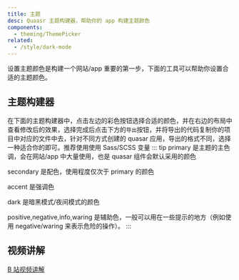 ```yaml
---
title: 主题
desc: Quaasr 主题构建器，帮助你的 app 构建主题颜色
components:
  - theming/ThemePicker
related:
  - /style/dark-mode
---
```


设置主题颜色是构建一个网站/app 重要的第一步，下面的工具可以帮助你设置合适的主题颜色。

## 主题构建器

在下面的主题构建器中，点击左边的彩色按钮选择合适的颜色，并在右边的布局中查看修改后的效果，选择完成后点击下方的`导出`按钮，并将导出的代码复制你的项目中对应的文件中去，针对不同方式创建的 quasar 应用，导出的格式不同，选择一种适合你的即可。推荐使用使用 Sass/SCSS 变量
::: tip
  primary 是主题的主色调，会在网站/app 中大量使用，也是 quasar 组件会默认采用的颜色

  secondary 是配色，使用程度仅次于 primary 的颜色

  accent 是强调色

  dark 是暗黑模式/夜间模式的颜色

  positive,negative,info,waring 是辅助色，一般可以用在一些提示的地方（例如使用 negative/waring 来表示危险的操作）。
:::
<theme-picker class="q-py-lg" />

## 视频讲解
[B 站视频讲解](https://www.bilibili.com/video/BV1pA4y197Zc?p=11)

